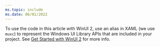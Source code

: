 ```yaml
---
ms.topic: include
ms.date: 06/01/2022
---
```

To use the code in this article with WinUI 2, use an alias in XAML (we use `muxc`) to represent the Windows UI Library APIs that are included in your project. See [Get Started with WinUI 2](../apps/winui/winui2/getting-started.md) for more info.
